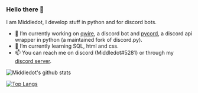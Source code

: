 ### Hello there 👋

I am Middledot, I develop stuff in python and for discord bots.

- 🔭 I’m currently working on [qwire](https://discord.com/api/oauth2/authorize?client_id=769943952030826497&permissions=607513815&scope=bot%20applications.commands), a discord bot and [pycord](https://github.com/Pycord-Development/pycord), a discord api wrapper in python (a maintained fork of discord.py).
- 🌱 I’m currently learning SQL, html and css.
- 📫 You can reach me on discord (Middledot#5281) or through my [discord server](https://discord.gg/rErhkYxd8p).

![Middledot's github stats](https://github-readme-stats.vercel.app/api?username=Middledot&show_icons=true&theme=merko)

[![Top Langs](https://github-readme-stats.vercel.app/api/top-langs/?username=Middledot)](https://github.com/anuraghazra/github-readme-stats)

